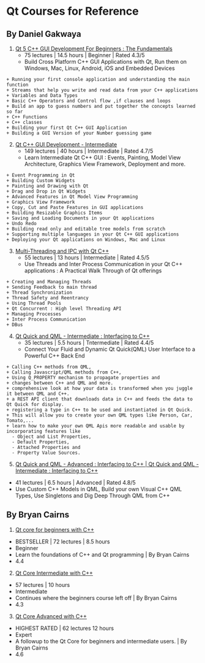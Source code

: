 # Qt Courses for Reference

## By Daniel Gakwaya



 



1. [Qt 5 C++ GUI Development For Beginners : The Fundamentals](https://www.udemy.com/course/qt-c-gui-tutorial-for-complete-beginners/)
   - 75 lectures | 14.5 hours | Beginner | Rated 4.3/5
   - Build Cross Platform C++ GUI Applications with Qt, Run them on Windows, Mac, Linux, Android, iOS and Embedded Devices 
```
+ Running your first console application and understanding the main function
+ Streams that help you write and read data from your C++ applications
+ Variables and Data Types
+ Basic C++ Operators and Control flow ,if clauses and loops
+ Build an app to guess numbers and put together the concepts learned so far
+ C++ Functions
+ C++ classes
+ Building your first Qt C++ GUI Application
+ Building a GUI Version of your Number guessing game
```
  
2. [Qt C++ GUI Development - Intermediate](https://www.udemy.com/course/qt-c-gui-development-intermediate/)
   - 149 lectures | 40 hours | Intermediate | Rated 4.7/5
   - Learn Intermediate Qt C++ GUI : Events, Painting, Model View Architecture, Graphics View Framework, Deployment and more.
```
+ Event Programming in Qt
+ Building Custom Widgets
+ Painting and Drawing with Qt
+ Drag and Drop in Qt Widgets
+ Advanced Features in Qt Model View Programming
+ Graphics View Framework
+ Copy, Cut and Paste Features in GUI applications
+ Building Resizable Graphics Items
+ Saving and Loading Documents in your Qt applications
+ Undo Redo
+ Building read only and editable tree models from scratch
+ Supporting multiple languages in your Qt C++ GUI applications
+ Deploying your Qt applications on Windows, Mac and Linux 
```
   
3. [Multi-Threading and IPC with Qt C++](https://www.udemy.com/course/multi-threading-and-ipc-with-qt-c-plus-plus/)
   - 55 lectures | 13 hours | Intermediate | Rated 4.5/5
   - Use Threads and Inter Process Communication in your Qt C++ applications : A Practical Walk Through of Qt offerings
```
+ Creating and Managing Threads
+ Sending Feedback to main thread
+ Thread Synchronization
+ Thread Safety and Reentrancy
+ Using Thread Pools
+ Qt Concurrent : High level Threading API
+ Managing Processes
+ Inter Process Communication
+ DBus
```

4. [Qt Quick and QML - Intermediate : Interfacing to C++](https://www.udemy.com/interfacing-qt-quick-qml-to-cpp-intermediate/)
   - 35 lectures | 5.5 hours | Tntermediate | Rated 4.4/5
   - Connect Your Fluid and Dynamic Qt Quick(QML) User Interface to a Powerful C++ Back End 
```
+ Calling C++ methods from QML,
+ Calling Javascript/QML methods from C++, 
+ Using Q_PROPERTY mechanism to propagate properties and 
+ changes between C++ and QML and more.
+ comprehensive look at how your data is transformed when you juggle it between QML and C++. 
+ a REST API client that downloads data in C++ and feeds the data to Qt Quick for display. 
+ registering a type in C++ to be used and instantiated in Qt Quick. 
+ This will allow you to create your own QML types like Person, Car, Tomato,... 
+ learn how to make your own QML Apis more readable and usable by incorporating features like 
  - Object and List Properties,
  - Default Properties, 
  - Attached Properties and 
  - Property Value Sources.
```

5. [Qt Quick and QML - Advanced : Interfacing to C++ | Qt Quick and QML - Intermediate : Interfacing to C++](https://www.udemy.com/interfacing-qt-quick-qml-to-cpp-advanced/)
  - 41 lectures | 6.5 hours | Advanced | Rated 4.8/5
  - Use Custom C++ Models in QML, Build your own Visual C++ QML Types, Use Singletons and Dig Deep Through QML from C++

## By Bryan Cairns
1. [Qt core for beginners with C++](https://www.udemy.com/qt-core-for-beginners/)
  - BESTSELLER | 72 lectures | 8.5 hours
  - Beginner
  - Learn the foundations of C++ and Qt programming | By Bryan Cairns
  - 4.4

2. [Qt Core Intermediate with C++](https://www.udemy.com/qt-core-intermediate/)
  - 57 lectures | 10 hours 
  - Intermediate
  - Continues where the beginners course left off | By Bryan Cairns
  - 4.3

3. [Qt Core Advanced with C++](https://www.udemy.com/qt-core-advanced/)
  - HIGHEST RATED | 62 lectures 12 hours
  - Expert
  - A followup to the Qt Core for beginners and intermediate users. | By Bryan Cairns
  - 4.6
